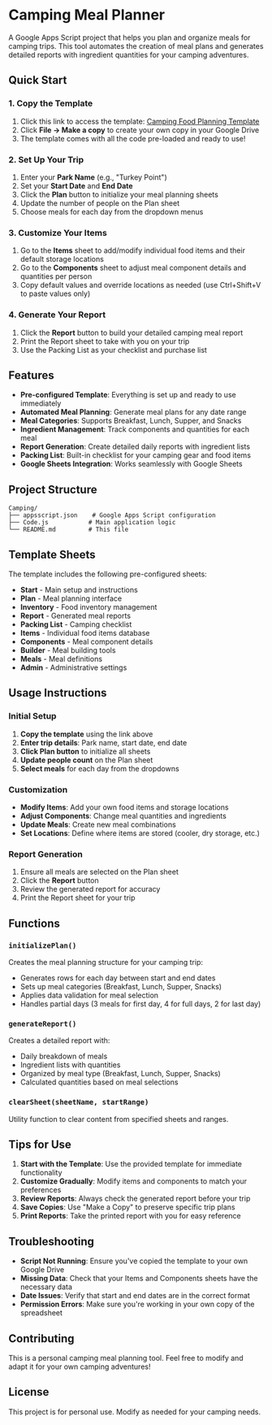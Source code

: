 # Camping Meal Planner

A Google Apps Script project that helps you plan and organize meals for camping trips. This tool automates the creation of meal plans and generates detailed reports with ingredient quantities for your camping adventures.

## Quick Start

### 1. Copy the Template
1. Click this link to access the template: [Camping Food Planning Template](https://docs.google.com/spreadsheets/d/13P6zvZsphdTY5kmdCqKZwY9GvoIpHT_9aphpIQKkF9w/edit?usp=sharing)
2. Click **File → Make a copy** to create your own copy in your Google Drive
3. The template comes with all the code pre-loaded and ready to use!

### 2. Set Up Your Trip
1. Enter your **Park Name** (e.g., "Turkey Point")
2. Set your **Start Date** and **End Date**
3. Click the **Plan** button to initialize your meal planning sheets
4. Update the number of people on the Plan sheet
5. Choose meals for each day from the dropdown menus

### 3. Customize Your Items
1. Go to the **Items** sheet to add/modify individual food items and their default storage locations
2. Go to the **Components** sheet to adjust meal component details and quantities per person
3. Copy default values and override locations as needed (use Ctrl+Shift+V to paste values only)

### 4. Generate Your Report
1. Click the **Report** button to build your detailed camping meal report
2. Print the Report sheet to take with you on your trip
3. Use the Packing List as your checklist and purchase list

## Features

- **Pre-configured Template**: Everything is set up and ready to use immediately
- **Automated Meal Planning**: Generate meal plans for any date range
- **Meal Categories**: Supports Breakfast, Lunch, Supper, and Snacks
- **Ingredient Management**: Track components and quantities for each meal
- **Report Generation**: Create detailed daily reports with ingredient lists
- **Packing List**: Built-in checklist for your camping gear and food items
- **Google Sheets Integration**: Works seamlessly with Google Sheets

## Project Structure

```
Camping/
├── appsscript.json    # Google Apps Script configuration
├── Code.js           # Main application logic
└── README.md         # This file
```

## Template Sheets

The template includes the following pre-configured sheets:
- **Start** - Main setup and instructions
- **Plan** - Meal planning interface
- **Inventory** - Food inventory management
- **Report** - Generated meal reports
- **Packing List** - Camping checklist
- **Items** - Individual food items database
- **Components** - Meal component details
- **Builder** - Meal building tools
- **Meals** - Meal definitions
- **Admin** - Administrative settings

## Usage Instructions

### Initial Setup
1. **Copy the template** using the link above
2. **Enter trip details**: Park name, start date, end date
3. **Click Plan button** to initialize all sheets
4. **Update people count** on the Plan sheet
5. **Select meals** for each day from the dropdowns

### Customization
- **Modify Items**: Add your own food items and storage locations
- **Adjust Components**: Change meal quantities and ingredients
- **Update Meals**: Create new meal combinations
- **Set Locations**: Define where items are stored (cooler, dry storage, etc.)

### Report Generation
1. Ensure all meals are selected on the Plan sheet
2. Click the **Report** button
3. Review the generated report for accuracy
4. Print the Report sheet for your trip

## Functions

### `initializePlan()`
Creates the meal planning structure for your camping trip:
- Generates rows for each day between start and end dates
- Sets up meal categories (Breakfast, Lunch, Supper, Snacks)
- Applies data validation for meal selection
- Handles partial days (3 meals for first day, 4 for full days, 2 for last day)

### `generateReport()`
Creates a detailed report with:
- Daily breakdown of meals
- Ingredient lists with quantities
- Organized by meal type (Breakfast, Lunch, Supper, Snacks)
- Calculated quantities based on meal selections

### `clearSheet(sheetName, startRange)`
Utility function to clear content from specified sheets and ranges.

## Tips for Use

1. **Start with the Template**: Use the provided template for immediate functionality
2. **Customize Gradually**: Modify items and components to match your preferences
3. **Review Reports**: Always check the generated report before your trip
4. **Save Copies**: Use "Make a Copy" to preserve specific trip plans
5. **Print Reports**: Take the printed report with you for easy reference

## Troubleshooting

- **Script Not Running**: Ensure you've copied the template to your own Google Drive
- **Missing Data**: Check that your Items and Components sheets have the necessary data
- **Date Issues**: Verify that start and end dates are in the correct format
- **Permission Errors**: Make sure you're working in your own copy of the spreadsheet

## Contributing

This is a personal camping meal planning tool. Feel free to modify and adapt it for your own camping adventures!

## License

This project is for personal use. Modify as needed for your camping needs. 
